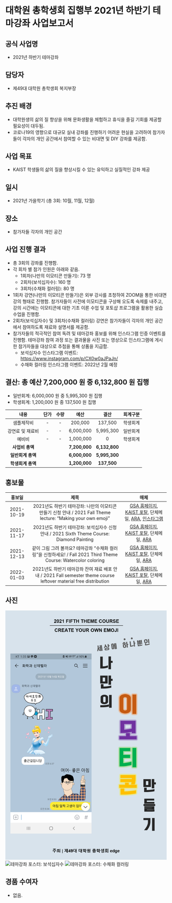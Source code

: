 대학원 총학생회 집행부 2021년 하반기 테마강좌 사업보고서
===

## 공식 사업명
- 2021년 하반기 테마강좌 

## 담당자
- 제49대 대학원 총학생회 복지부장 

## 추진 배경
- 대학원생의 삶의 질 향상을 위해 문화생활을 체험하고 휴식을 즐길 기회를 제공할 필요성이 대두됨. 
- 코로나19의 영향으로 대규모 실내 강좌를 진행하기 어려운 현실을 고려하여 참가자들이 각자의 개인 공간에서 참여할 수 있는 비대면 및 DIY 강좌를 제공함. 

## 사업 목표
- KAIST 학생들의 삶의 질을 향상시킬 수 있는 유익하고 실질적인 강좌 제공 

## 일시
- 2021년 가을학기 (총 3회: 10월, 11월, 12월) 

## 장소
- 참가자들 각자의 개인 공간 

## 사업 진행 결과
- 총 3회의 강좌를 진행함. 
- 각 회차 별 참가 인원은 아래와 같음.
    - 1회차(나만의 이모티콘 만들기): 73 명 
    - 2회차(보석십자수): 160 명
    - 3회차(수채화 컬러링): 80 명
- 1회차 강연(나만의 이모티콘 만들기)은 외부 강사를 초청하여 ZOOM을 통한 비대면 강의 형태로 진행함. 참가자들이 사전에 이모티콘을 구상해 오도록 숙제를 내주고, 강의 시간에는 이모티콘에 대한 기초 이론 수업 및 포토샵 프로그램을 활용한 실습 수업을 진행함. 
- 2회차(보석십자수) 및 3회차(수채화 컬러링) 강연은 참가자들이 각자의 개인 공간에서 참여하도록 재료와 설명서를 제공함. 
- 참가자들의 적극적인 참여 독려 및 테마강좌 홍보를 위해 인스타그램 인증 이벤트를 진행함. 테마강좌 참여 과정 또는 결과물을 사진 또는 영상으로 인스타그램에 게시한 참가자들을 대상으로 추첨을 통해 상품을 지급함. 
    - 보석십자수 인스타그램 이벤트: https://www.instagram.com/p/CX0w0aJPaJn/
    - 수채화 컬러링 인스타그램 이벤트: 2022년 2월 예정 

## 결산: 총 예산 7,200,000 원 중 6,132,800 원 집행
- 일반회계: 6,000,000 원 중 5,995,300 원 집행
- 학생회계: 1,200,000 원 중 137,500 원 집행 

| **내용** | **단가** | **수량** | **예산** | **결산** | **회계구분** |
|:---:|:---:|:---:|:---:|:---:|:---:|
| 샘플제작비 | - | - | 200,000 | 137,500 | 학생회계 |
| 강연료 및 재료비 | - | - | 6,000,000 | 5,995,300 | 일반회계 |
| 예비비 | - | - | 1,000,000 | 0 | 학생회계 |
| **사업비 총액** |  |  | **7,200,000** | **6,132,800** |  |
| **일반회계 총액** |  |  | **6,000,000** | **5,995,300** |  |
| **학생회계 총액** |  |  | **1,200,000** | **137,500** |  |


## 홍보물

| **홍보일** | **제목** | **매체** |
|:---:|:---:|:---:|
| 2021-10-19 | 2021년도 하반기 테마강좌: 나만의 이모티콘 만들기 신청 안내 / 2021 Fall Theme lecture: “Making your own emoji” |  [GSA 홈페이지](https://gsa.kaist.ac.kr/notice/189064), [KAIST 포탈](https://portal.kaist.ac.kr/ennotice/student_notice/11634631951314), 단체메일, [ARA](https://newara.sparcs.org/post/238960), [인스타그램](https://www.instagram.com/p/CVNBt_tPv_j/) | 
| 2021-11-17 | 2021년도 하반기 테마강좌: 보석십자수 신청 안내 / 2021 Sixth Theme Course: Diamond Painting  |  [GSA 홈페이지](https://gsa.kaist.ac.kr/notice/190881), [KAIST 포탈](https://portal.kaist.ac.kr/ennotice/student_notice/11637125072566), 단체메일, [ARA](https://newara.sparcs.org/post/239692) | 
| 2021-12-13 | 같이 그림 그려 볼까요? 테마강좌 “수채화 컬러링”을 신청하세요! / Fall 2021 Third Theme Course: Watercolor coloring |  [GSA 홈페이지](https://gsa.kaist.ac.kr/notice/192186), [KAIST 포탈](https://portal.kaist.ac.kr/ennotice/student_notice/11639404125146), 단체메일, [ARA](https://newara.sparcs.org/post/240177) | 
| 2022-01-03 | 2021년도 하반기 테마강좌 잔여 재료 배포 안내 / 2021 Fall semester theme course leftover material free distribution |  [GSA 홈페이지](https://gsa.kaist.ac.kr/notice/193848), [KAIST 포탈](https://portal.kaist.ac.kr/ennotice/student_notice/11641270957752), 단체메일, [ARA](https://newara.sparcs.org/post/240573) | 


## 사진
![테마강좌 포스터: 나만의 이모티콘 만들기](../../resources/테마강좌_포스터1.png)
![테마강좌 포스터: 보석십자수](../../resources/테마강좌_포스터2.png)
![테마강좌 포스터: 수채화 컬러링](../../resources/테마강좌_포스터3.png)

## 경품 수여자
- 없음.